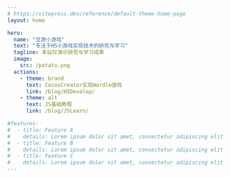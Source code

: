 ```yaml
---
# https://vitepress.dev/reference/default-theme-home-page
layout: home

hero:
  name: "豆游小游戏"
  text: "专注于H5小游戏实现技术的研究与学习"
  tagline: 本站仅演示研究与学习成果
  image:
    src: /potato.png  
  actions:
    - theme: brand
      text: CocosCreator实现Wordle游戏
      link: /blog/H5Develop/
    - theme: alt
      text: JS基础教程
      link: /blog/JSLearn/

#features:
#  - title: Feature A
#    details: Lorem ipsum dolor sit amet, consectetur adipiscing elit
#  - title: Feature B
#    details: Lorem ipsum dolor sit amet, consectetur adipiscing elit
#  - title: Feature C
#    details: Lorem ipsum dolor sit amet, consectetur adipiscing elit
---
```


